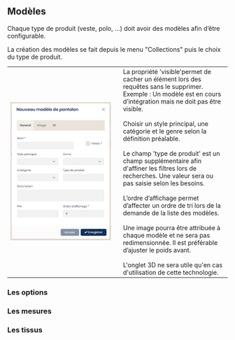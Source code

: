 ## Modèles

Chaque type de produit (veste, polo, …) doit avoir des modèles afin d’être configurable.

La création des modèles se fait depuis le menu "Collections" puis le choix du type de produit.

<table>
    <tbody>
        <tr>
            <td align="left" width="450">
                <img src="../Images/Administration/NewModel.png" alt="Nouveau modèle" class="shadow-sm" />
            </td>
            <td align="center"></td>
            <td width="350">
                La propriété 'visible'permet de cacher un élément lors des requêtes sans le supprimer. Exemple : Un modèle est en cours d’intégration mais ne doit pas être visible.<br/><br/>
                Choisir un style principal, une catégorie et le genre selon la définition préalable.<br/><br/>
                Le champ 'type de produit' est un champ supplémentaire afin d'affiner les filtres lors de recherches. Une valeur sera ou pas saisie selon les besoins.<br/><br/>
                L’ordre d’affichage permet d’affecter un ordre de tri lors de la demande de la liste des modèles.<br/><br/>
                Une image pourra être attribuée à chaque modèle et ne sera pas redimensionnée. Il est préférable d’ajuster le poids avant.<br/><br/>
                L'onglet 3D ne sera utile qu'en cas d'utilisation de cette technologie.
            </td>
        </tr>
    </tbody>
</table>

### Les options

### Les mesures

### Les tissus
